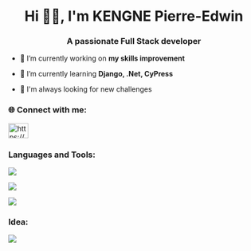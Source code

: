 <h1 align="center">Hi 👋🏾, I'm KENGNE Pierre-Edwin</h1>
<h3 align="center">A passionate Full Stack developer</h3>

- 🔭 I’m currently working on **my skills improvement**

- 🌱 I’m currently learning **Django, .Net, CyPress**

- 🤔 I'm always looking for new challenges

<h3 align="left">🌐 Connect with me:</h3>
<p align="left">
<a href="https://linkedin.com/in/https://www.linkedin.com/in/pek-5892932ab/" target="blank"><img align="center" src="https://raw.githubusercontent.com/rahuldkjain/github-profile-readme-generator/master/src/images/icons/Social/linked-in-alt.svg" alt="https://www.linkedin.com/in/pek-5892932ab/" height="30" width="40" /></a>
</p>

<h3 align="left">Languages and Tools:</h3>
<p align="left">
  <a href="https://skillicons.dev">
    <img src="https://skillicons.dev/icons?i=html,css,js,ts,vite" />
  </a>
</p>
<p align="left">
  <a href="https://skillicons.dev">
    <img src="https://skillicons.dev/icons?i=tailwind,angular,react,py,django" />
  </a>
</p>
<p align="left">
  <a href="https://skillicons.dev">
    <img src="https://skillicons.dev/icons?i=cpp,postgres,postman,mysql,git" />
  </a>
</p>

<h3 align="left">Idea:</h3>
<p align="left">
  <a href="https://skillicons.dev">
    <img src="https://skillicons.dev/icons?i=vscode,webstorm,pycharm,figma" />
  </a>
</p>
